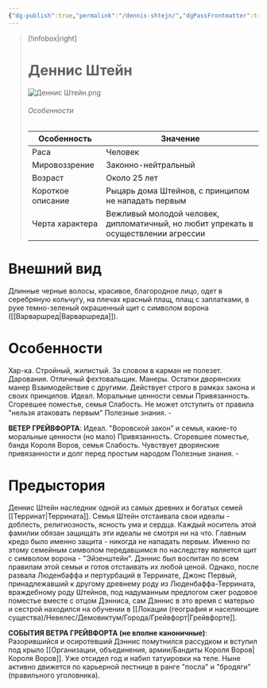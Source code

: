 ```yaml
---
{"dg-publish":true,"permalink":"/dennis-shtejn/","dgPassFrontmatter":true}
---
```



> [!infobox|right]
> # Деннис Штейн
> ![Деннис Штейн.png](/img/user/%D0%98%D0%B7%D0%BE%D0%B1%D1%80%D0%B0%D0%B6%D0%B5%D0%BD%D0%B8%D1%8F/%D0%94%D0%B5%D0%BD%D0%BD%D0%B8%D1%81%20%D0%A8%D1%82%D0%B5%D0%B9%D0%BD.png)
> ###### Особенности
> | Особенность | Значение |
> | ---- | ---- |
> | Раса | Человек|
> | Мировоззрение | Законно-нейтральный |
> | Возраст | Около 25 лет |
> | Короткое описание |Рыцарь дома Штейнов, с принципом не нападать первым|
> | Черта характера | Вежливый молодой человек, дипломатичный, но любит упрекать в осуществлении агрессии|

# Внешний вид

Длинные черные волосы, красивое, благородное лицо, одет в серебряную кольчугу, на плечах красный плащ, плащ с заплатками, в руке темно-зеленый окрашенный щит с символом ворона ([[Варваршред\|Варваршреда]]).

# Особенности

Хар-ка. Стройный, жилистый. За словом в карман не полезет.
Дарования. Отличный фехтовальщик.
Манеры. Остатки дворянских манер
Взаимодействие с другими. Действует строго в рамках закона и своих принципов.
Идеал. Моральные ценности семьи
Привязанность. Сгоревшее поместье, семья
Слабость. Не может отступить от правила "нельзя атаковать первым"
Полезные знания. -

**ВЕТЕР ГРЕЙВФОРТА**:
Идеал. "Воровской закон" и семья, какие-то моральные ценности (но мало)
Привязанность. Сгоревшее поместье, банда Короля Воров, семья
Слабость. Чувствует дворянские привязанности и долг перед простым народом
Полезные знания. -

# Предыстория

Деннис Штейн наследник одной из самых древних и богатых семей [[Терринат\|Террината]]. Семья Штейн отстаивала свои идеалы - доблесть, религиозность, ясность ума и сердца. Каждый носитель этой фамилии обязан защищать эти идеалы не смотря ни на что. Главным кредо было именно защита - никогда не нападать первым. Именно по этому семейным символом передавшимся по наследству является щит с символом ворона - "Эйзенштейн". Дэннис был воспитан по всем правилам этой семьи и готов отстаивать их любой ценой. Однако, после развала Люденбаффа и пертурбаций в Терринате, Джонс Первый, принадлежавший к другому древнему роду из Люденбаффа-Террината, враждебному роду Штейнов, под надуманным предлогом сжег родовое поместье вместе с отцом Дэнниса, сам Дэннис в это время с матерью и сестрой находился на обучении в [[Локации (география и населяющие существа)/Невелес/Демовиктум/Города/Грейвфорт\|Грейвфорте]]. 

**СОБЫТИЯ ВЕТРА ГРЕЙВФОРТА (не вполне каноничные)**:
Разорившийся и осиротевший Дэннис помутнился рассудком и вступил под крыло [[Организации, объединения, армии/Бандиты Короля Воров\|Короля Воров]]. Уже отсидел год и набил татуировки на теле. Ныне активно движется по карьерной лестнице в ранге "посла" и "бродяги" (правильного уголовника).